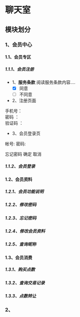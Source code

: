 # 聊天室

## 模块划分
### 1、会员中心

#### 1.1、会员专区
##### 1.1.1、会员注册
* 1、**服务条款** 阅读服务条款内容.... 
  - [X] 同意   
  - [ ] 不同意 
* 2、注册页面

手机号：  
密码  ：  
验证码 ：  

 * 3、会员登录页

 帐号:
 密码:

 忘记密码   确定   取消


##### 1.1.2、会员登录

#### 1.2、会员资料
##### 1.2.1、会员功能说明
##### 1.2.2、修改密码
##### 1.2.3、忘记密码
##### 1.2.4、修改会员资料
##### 1.2.5、查询昵称

#### 1.3、会员消费
##### 1.3.1、购买点数
##### 1.3.2、查询交易记录
##### 1.3.3、点数转让

### 2、